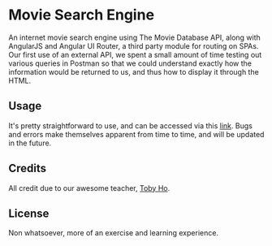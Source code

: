 # Movie Search Engine

An internet movie search engine using The Movie Database API, along with AngularJS and Angular UI Router, a third party module for routing on SPAs. Our first use of an external API, we spent a small amount of time testing out various queries in Postman so that we could understand exactly how the information would be returned to us, and thus how to display it through the HTML.

## Usage

It's pretty straightforward to use, and can be accessed via this [link](alltrell-films.surge.sh). Bugs and errors make themselves apparent from time to time, and will be updated in the future.

## Credits

All credit due to our awesome teacher, [Toby Ho](https://github.com/airportyh).

## License

Non whatsoever, more of an exercise and learning experience.
